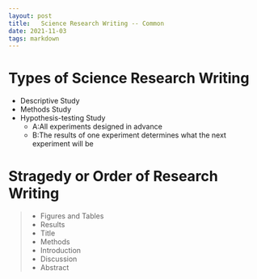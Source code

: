 ```yaml
---
layout: post
title:   Science Research Writing -- Common
date: 2021-11-03
tags: markdown    
---
```

# Types of Science Research Writing 
- Descriptive Study
- Methods Study
- Hypothesis-testing Study
    - A:All experiments designed in advance
    - B:The results of one experiment determines what the next experiment will be

# Stragedy or Order of Research Writing
>* Figures and Tables   
>* Results
>* Title
>* Methods
>* Introduction
>* Discussion
>* Abstract


